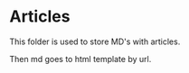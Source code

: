 # Articles

This folder is used to store MD's with articles.

Then md goes to html template by url.

